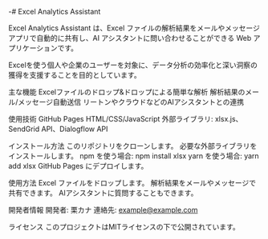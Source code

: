 -# Excel Analytics Assistant

Excel Analytics Assistant は、Excel ファイルの解析結果をメールやメッセージアプリで自動的に共有し、AI アシスタントに問い合わせることができる Web アプリケーションです。

Excelを使う個人や企業のユーザーを対象に、データ分析の効率化と深い洞察の獲得を支援することを目的としています。

主な機能
Excelファイルのドロップ&ドロップによる簡単な解析
解析結果のメール/メッセージ自動送信
リートンやクラウドなどのAIアシスタントとの連携

使用技術
GitHub Pages
HTML/CSS/JavaScript
外部ライブラリ: xlsx.js、SendGrid API、Dialogflow API

インストール方法
このリポジトリをクローンします。
必要な外部ライブラリをインストールします。
npm を使う場合: npm install xlsx
yarn を使う場合: yarn add xlsx
GitHub Pages にデプロイします。

使用方法
Excel ファイルをドロップします。
解析結果をメールやメッセージで共有できます。
AIアシスタントに質問することもできます。

開発者情報
開発者: 栗カナ
連絡先: example@example.com

ライセンス
このプロジェクトはMITライセンスの下で公開されています。

